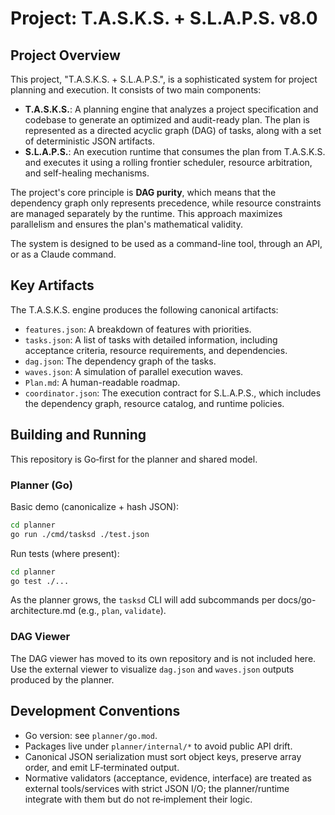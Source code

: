 # Project: T.A.S.K.S. + S.L.A.P.S. v8.0

## Project Overview

This project, "T.A.S.K.S. + S.L.A.P.S.", is a sophisticated system for project planning and execution. It consists of two main components:

*   **T.A.S.K.S.**: A planning engine that analyzes a project specification and codebase to generate an optimized and audit-ready plan. The plan is represented as a directed acyclic graph (DAG) of tasks, along with a set of deterministic JSON artifacts.
*   **S.L.A.P.S.**: An execution runtime that consumes the plan from T.A.S.K.S. and executes it using a rolling frontier scheduler, resource arbitration, and self-healing mechanisms.

The project's core principle is **DAG purity**, which means that the dependency graph only represents precedence, while resource constraints are managed separately by the runtime. This approach maximizes parallelism and ensures the plan's mathematical validity.

The system is designed to be used as a command-line tool, through an API, or as a Claude command.

## Key Artifacts

The T.A.S.K.S. engine produces the following canonical artifacts:

*   `features.json`: A breakdown of features with priorities.
*   `tasks.json`: A list of tasks with detailed information, including acceptance criteria, resource requirements, and dependencies.
*   `dag.json`: The dependency graph of the tasks.
*   `waves.json`: A simulation of parallel execution waves.
*   `Plan.md`: A human-readable roadmap.
*   `coordinator.json`: The execution contract for S.L.A.P.S., which includes the dependency graph, resource catalog, and runtime policies.

## Building and Running

This repository is Go‑first for the planner and shared model.

### Planner (Go)

Basic demo (canonicalize + hash JSON):

```bash
cd planner
go run ./cmd/tasksd ./test.json
```

Run tests (where present):

```bash
cd planner
go test ./...
```

As the planner grows, the `tasksd` CLI will add subcommands per docs/go-architecture.md (e.g., `plan`, `validate`).

### DAG Viewer

The DAG viewer has moved to its own repository and is not included here. Use the external viewer to visualize `dag.json` and `waves.json` outputs produced by the planner.

## Development Conventions

- Go version: see `planner/go.mod`.
- Packages live under `planner/internal/*` to avoid public API drift.
- Canonical JSON serialization must sort object keys, preserve array order, and emit LF‑terminated output.
- Normative validators (acceptance, evidence, interface) are treated as external tools/services with strict JSON I/O; the planner/runtime integrate with them but do not re‑implement their logic.
